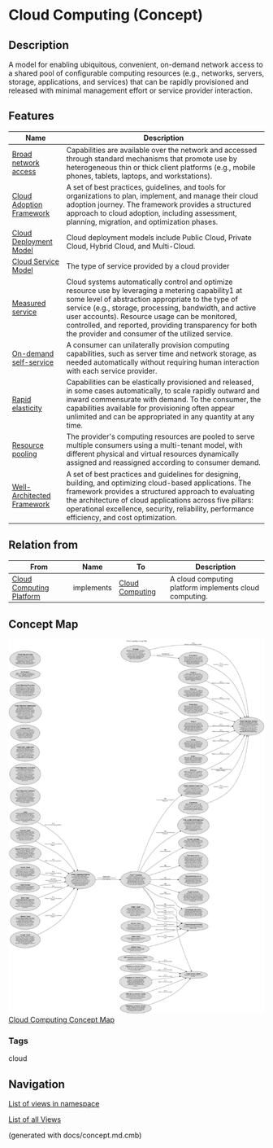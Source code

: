# Cloud Computing (Concept)
## Description
A model for enabling ubiquitous, convenient, on-demand
          network access to a shared pool of configurable computing resources (e.g.,
          networks, servers, storage, applications, and services) that can be rapidly
          provisioned and released with minimal management effort or service provider
          interaction.

## Features
| Name | Description |
|---|---|
| [Broad network access](../../software-development/cloud/broad-network-access.md) | Capabilities are available over the network and accessed through standard mechanisms that promote use by heterogeneous thin or thick client platforms (e.g., mobile phones, tablets, laptops, and workstations). |
| [Cloud Adoption Framework](../../software-development/cloud/cloud-adoption-framework.md) | A set of best practices, guidelines, and tools for organizations to plan, implement, and manage their cloud adoption journey. The framework provides a structured approach to cloud adoption, including assessment, planning, migration, and optimization phases. |
| [Cloud Deployment Model](../../software-development/cloud/cloud-deployment-model.md) | Cloud deployment models include Public Cloud, Private Cloud, Hybrid Cloud, and Multi-Cloud. |
| [Cloud Service Model](../../software-development/cloud/cloud-service-model.md) | The type of service provided by a cloud provider |
| [Measured service](../../software-development/cloud/measured-service.md) | Cloud systems automatically control and optimize resource use by leveraging a metering capability1 at some level of abstraction appropriate to the type of service (e.g., storage, processing, bandwidth, and active user accounts). Resource usage can be monitored, controlled, and reported, providing transparency for both the provider and consumer of the utilized service. |
| [On-demand self-service](../../software-development/cloud/on-demand-self-service.md) | A consumer can unilaterally provision computing capabilities, such as server time and network storage, as needed automatically without requiring human interaction with each service provider. |
| [Rapid elasticity](../../software-development/cloud/rapid-elasticity.md) | Capabilities can be elastically provisioned and released, in some cases automatically, to scale rapidly outward and inward commensurate with demand. To the consumer, the capabilities available for provisioning often appear unlimited and can be appropriated in any quantity at any time. |
| [Resource pooling](../../software-development/cloud/resource-pooling.md) | The provider's computing resources are pooled to serve multiple consumers using a multi-tenant model, with different physical and virtual resources dynamically assigned and reassigned according to consumer demand. |
| [Well-Architected Framework](../../software-development/cloud/well-architected-framework.md) | A set of best practices and guidelines for designing, building, and optimizing cloud-based applications. The framework provides a structured approach to evaluating the architecture of cloud applications across five pillars: operational excellence, security, reliability, performance efficiency, and cost optimization. |

## Relation from
| From | Name | To | Description |
|---|---|---|---|
| [Cloud Computing Platform](../../software-development/cloud/cloud-computing-platform.md) | implements | [Cloud Computing](../../software-development/cloud/cloud-computing.md) | A cloud computing platform implements cloud computing. |

## Concept Map
![Cloud Computing Concept Map](../../software-development/cloud/concept-view.png)
[Cloud Computing Concept Map](../../software-development/cloud/concept-view.md)

### Tags
cloud


## Navigation
[List of views in namespace](./views-in-namespace.md)

[List of all Views](../../views.md)

(generated with docs/concept.md.cmb)
